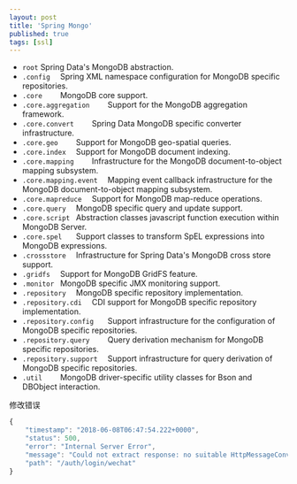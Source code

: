 ```yaml
---
layout: post
title: 'Spring Mongo'
published: true
tags: [ssl]
---
```


- `root` Spring Data's MongoDB abstraction.
- `.config	` Spring XML namespace configuration for MongoDB specific repositories.
- `.core	` MongoDB core support.
- `.core.aggregation	` Support for the MongoDB aggregation framework.
- `.core.convert	` Spring Data MongoDB specific converter infrastructure.
- `.core.geo	` Support for MongoDB geo-spatial queries.
- `.core.index	` Support for MongoDB document indexing.
- `.core.mapping	` Infrastructure for the MongoDB document-to-object mapping subsystem.
- `.core.mapping.event	` Mapping event callback infrastructure for the MongoDB document-to-object mapping subsystem.
- `.core.mapreduce	` Support for MongoDB map-reduce operations.
- `.core.query	` MongoDB specific query and update support.
- `.core.script	` Abstraction classes javascript function execution within MongoDB Server.
- `.core.spel	` Support classes to transform SpEL expressions into MongoDB expressions.
- `.crossstore	` Infrastructure for Spring Data's MongoDB cross store support.
- `.gridfs	` Support for MongoDB GridFS feature.
- `.monitor	` MongoDB specific JMX monitoring support.
- `.repository	` MongoDB specific repository implementation.
- `.repository.cdi	` CDI support for MongoDB specific repository implementation.
- `.repository.config	` Support infrastructure for the configuration of MongoDB specific repositories.
- `.repository.query	` Query derivation mechanism for MongoDB specific repositories.
- `.repository.support	` Support infrastructure for query derivation of MongoDB specific repositories.
- `.util	` MongoDB driver-specific utility classes for Bson and DBObject interaction.

修改错误

```js
{
    "timestamp": "2018-06-08T06:47:54.222+0000",
    "status": 500,
    "error": "Internal Server Error",
    "message": "Could not extract response: no suitable HttpMessageConverter found for response type [class com.google.gson.JsonObject] and content type [text/plain]",
    "path": "/auth/login/wechat"
}
```
